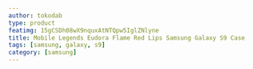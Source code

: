 ```yaml
---
author: tokodab
type: product
featimg: 15gCSDh08wX9nquxAtNTQpw5IglZNlyne
title: Mobile Legends Eudora Flame Red Lips Samsung Galaxy S9 Case
tags: [samsung, galaxy, s9]
category: [samsung]
---
```


